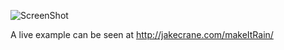 ![ScreenShot](http://jakecrane.com/gitImages/makeItRain/makeItRain.png)

A live example can be seen at http://jakecrane.com/makeItRain/